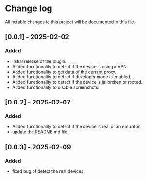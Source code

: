 # Change log
 All notable changes to this project will be documented in this file.

## [0.0.1] - 2025-02-02
### Added
- Initial release of the plugin.
- Added functionality to detect if the device is using a VPN.
- Added functionality to get data of the current proxy.
- Added functionality to detect if developer mode is enabled.
- Added functionality to detect if the device is jailbroken or rooted.
- Added functionality to disable screenshots.

## [0.0.2] - 2025-02-07
### Added
- Added functionality to detect if the device is real or an emulator.
- update the README.md file.

## [0.0.3] - 2025-02-09
### Added
- fixed bug of detect the real devices
